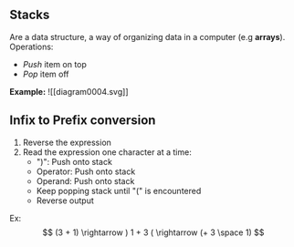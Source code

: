 
## Stacks 

Are a data structure, a way of organizing data in a computer (e.g __arrays__).
Operations:
- _Push_ item on top
- _Pop_ item off

__Example:__
![[diagram0004.svg]]

## Infix to Prefix conversion

1. Reverse the expression
2. Read the expression one character at a time:
	- ")": Push onto stack
	- Operator: Push onto stack
	- Operand: Push onto stack
	- Keep popping stack until "(" is encountered
	- Reverse output

Ex: 
$$
(3 + 1) \rightarrow ) 1 + 3 ( \rightarrow (+ 3 \space 1)
$$

